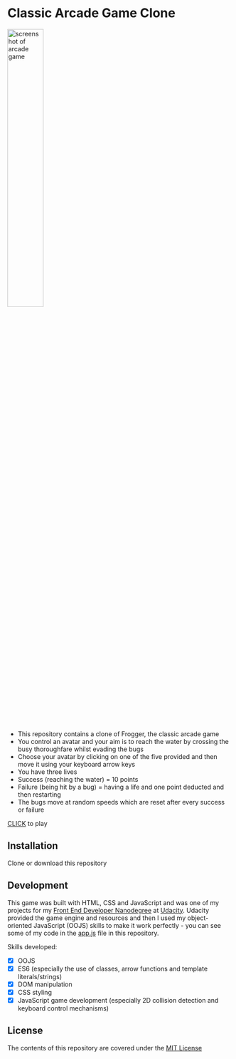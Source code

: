 # Classic Arcade Game Clone 

<img src="https://github.com/wlabi/Classic-Arcade-Game-Clone-Udacity-FEND/blob/master/images/Classic%20arcade%20game.png" alt="screenshot of arcade game" width="40%" height="40%">

- This repository contains a clone of Frogger, the classic arcade game 
- You control an avatar and your aim is to reach the water by crossing the busy thoroughfare whilst evading the bugs
- Choose your avatar by clicking on one of the five provided and then move it using your keyboard arrow keys
- You have three lives
- Success (reaching the water) = 10 points
- Failure (being hit by a bug) = having a life and one point deducted and then restarting
- The bugs move at random speeds which are reset after every success or failure

[CLICK][1] to play

## Installation

Clone or download this repository

## Development

This game was built with HTML, CSS and JavaScript and was one of my projects for my [Front End Developer Nanodegree][2] at [Udacity][3]. Udacity provided the game engine and resources and then I used my object-oriented JavaScript (OOJS) skills to make it work perfectly - you can see some of my code in the [app.js](js/app.js) file in this repository.

Skills developed:

* [x] OOJS
* [x] ES6 (especially the use of classes, arrow functions and template literals/strings)
* [x] DOM manipulation
* [x] CSS styling
* [x] JavaScript game development (especially 2D collision detection and keyboard control mechanisms)

## License

The contents of this repository are covered under the [MIT License](LICENSE)

[1]:https://wlabi.github.io/Classic-Arcade-Game-Clone-Udacity-FEND/
[2]:https://eu.udacity.com/course/front-end-web-developer-nanodegree--nd001
[3]:https://eu.udacity.com/
